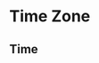 # Time Zone
<SchemaDefinition schemaRef="#/components/schemas/TimeZone" />

## Time
<SchemaDefinition schemaRef="#/components/schemas/Time" />